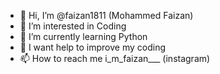 - 👋 Hi, I’m @faizan1811 (Mohammed Faizan)
- 👀 I’m interested in Coding
- 🌱 I’m currently learning Python
- 💞️ I want help to improve my coding
- 📫 How to reach me i_m_faizan___ (instagram)

<!---
faizan1811/faizan1811 is a ✨ special ✨ repository because its `README.md` (this file) appears on your GitHub profile.
You can click the Preview link to take a look at your changes.
--->
